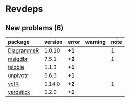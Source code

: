 # Revdeps

## New problems (6)

|package    |version |error  |warning |note |
|:----------|:-------|:------|:-------|:----|
|[DiagrammeR](problems.md#diagrammer)|1.0.10  |__+1__ |        |1    |
|[msigdbr](problems.md#msigdbr)|7.5.1   |__+2__ |        |1    |
|[tsibble](problems.md#tsibble)|1.1.3   |__+1__ |        |     |
|[unpivotr](problems.md#unpivotr)|0.6.3   |__+1__ |        |     |
|[vcfR](problems.md#vcfr)|1.14.0  |__+2__ |        |1    |
|[yardstick](problems.md#yardstick)|1.2.0   |__+1__ |        |     |


